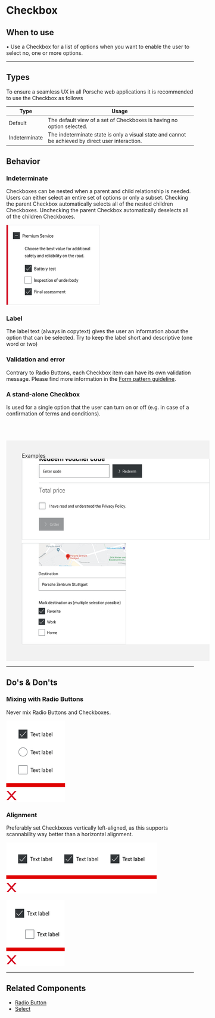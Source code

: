 # Checkbox

## When to use
  • Use a Checkbox for a list of options when you want to enable the user to select no, one or more options. 

---

## Types

To ensure a seamless UX in all Porsche web applications it is recommended to use the Checkbox as follows

| Type | Usage |
|----|----|
| Default | The default view of a set of Checkboxes is having no option selected. |
| Indeterminate | The indeterminate state is only a visual state and cannot be achieved by direct user interaction. |

## Behavior

### Indeterminate
Checkboxes can be nested when a parent and child relationship is needed. Users can either select an entire set of options or only a subset.
Checking the parent Checkbox automatically selects all of the nested children Checkboxes. Unchecking the parent Checkbox automatically deselects all of the children Checkboxes.

![Example of indeterminate checkbox](./assets/checkbox-indeterminate.png)

### Label
The label text (always in copytext) gives the user an information about the option that can be selected. Try to keep the label short and descriptive (one word or two)

### Validation and error
Contrary to Radio Buttons, each Checkbox item can have its own validation message.
Please find more information in the [Form pattern guideline](#/patterns/forms).

### A stand-alone Checkbox
Is used for a single option that the user can turn on or off (e.g. in case of a confirmation of terms and conditions).

<div style="background:#F2F2F2; width:100%; margin-top: 64px; padding-top: 32px; padding-left: 42px; padding-bottom: 42px;">
    <p-headline variant="headline-3" tag="h3" style="margin-bottom: 24px;">Examples</p-headline>
    <img src="./assets/checkbox-examples.png" alt="Examples"/>
</div>

---

## Do's & Don'ts

### Mixing with Radio Buttons

Never mix Radio Buttons and Checkboxes.

![Don't mix Checkboxes and Radio Buttons](./assets/checkbox-dont-mix.png)

### Alignment

Preferably set Checkboxes vertically left-aligned, as this supports scannability way better than a horizontal alignment.

![Don't set checkboxes vertically](./assets/checkbox-dont-alignment.png)

![Example for alignment](./assets/checkbox-dont-position.png)

---

## Related Components
* [Radio Button](#/components/radio-button)
* [Select](#/components/select)